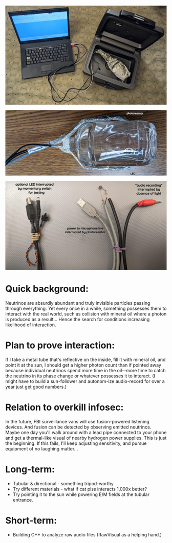 <!--
Portable neutrino detector.
-->



<p align="center">
  <img src="https://github.com/compromise-evident/LeptonKit/blob/main/Other/Ready-to-detect.jpg">
</p>

<p align="center">
  <img src="https://github.com/compromise-evident/LeptonKit/blob/main/Other/Mineral-oil.jpg">
</p>

<p align="center">
  <img src="https://github.com/compromise-evident/LeptonKit/blob/main/Other/Wiring.jpg">
</p>

# Quick background:

Neutrinos are absurdly abundant and truly invisible particles passing through everything. Yet every once in a while, something possesses them to interact with the real world, such as collision with mineral oil where a photon is produced as a result... Hence the search for conditions increasing likelihood of interaction.

# Plan to prove interaction:

If I take a metal tube that's reflective on the inside, fill it with mineral oil, and point it at the sun, I should get a higher photon count than if pointed away because individual neutrinos spend more time in the oil--more time to catch the neutrino in its phase change or whatever possesses it to interact. (I might have to build a sun-follower and autonom-ize audio-record for over a year just get good numbers.)

# Relation to overkill infosec:

In the future, FBI surveillance vans will use fusion-powered listening devices. And fusion can be detected by observing emitted neutrinos. Maybe one day you'll walk around with a lead pipe connected to your phone and get a thermal-like visual of nearby hydrogen power supplies. This is just the beginning. If this fails, I'll keep adjusting sensitivity, and pursue equipment of no laughing matter...

# Long-term:

* Tubular & directional - something tripod-worthy.
* Try different materials - what if cat piss interacts 1,000x better?
* Try pointing it to the sun while powering E/M fields at the tubular entrance.

# Short-term:

* Building C++ to analyze raw audio files (RawVisual as a helping hand.)
